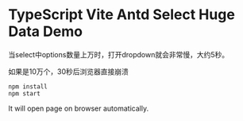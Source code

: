 TypeScript Vite Antd Select Huge Data Demo
===========================

当select中options数量上万时，打开dropdown就会非常慢，大约5秒。

如果是10万个，30秒后浏览器直接崩溃

```
npm install
npm start
```

It will open page on browser automatically.
